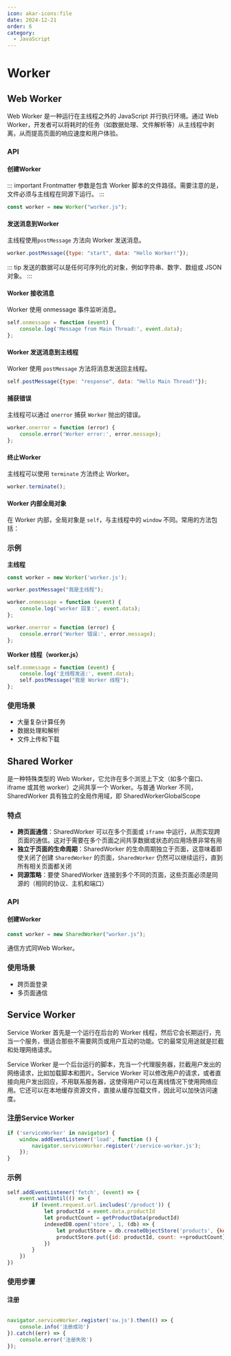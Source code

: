 ```yaml
---
icon: akar-icons:file
date: 2024-12-21
order: 6
category:
  - JavaScript
---
```


# Worker

## Web Worker

Web Worker 是一种运行在主线程之外的 JavaScript 并行执行环境。通过 Web Worker，开发者可以将耗时的任务（如数据处理、文件解析等）从主线程中剥离，从而提高页面的响应速度和用户体验。

### API

#### 创建Worker

::: important Frontmatter
参数是包含 Worker 脚本的文件路径。需要注意的是，文件必须与主线程在同源下运行。
:::

```javascript :no-line-numbers
const worker = new Worker("worker.js");
```

#### 发送消息到Worker

主线程使用`postMessage` 方法向 Worker 发送消息。

```javascript :no-line-numbers
worker.postMessage({type: "start", data: "Hello Worker!"});
```

::: tip
发送的数据可以是任何可序列化的对象，例如字符串、数字、数组或 JSON 对象。
:::

#### Worker 接收消息

Worker 使用 onmessage 事件监听消息。

```javascript :no-line-numbers
self.onmessage = function (event) {
    console.log('Message from Main Thread:', event.data);
};
```

#### Worker 发送消息到主线程

Worker 使用 `postMessage` 方法将消息发送回主线程。

```javascript :no-line-numbers
self.postMessage({type: "response", data: "Hello Main Thread!"});
```

#### 捕获错误

主线程可以通过 `onerror` 捕获 `Worker` 抛出的错误。

```javascript :no-line-numbers
worker.onerror = function (error) {
    console.error('Worker error:', error.message);
};
```

#### 终止Worker

主线程可以使用 `terminate` 方法终止 Worker。

```javascript :no-line-numbers
worker.terminate();
```

#### Worker 内部全局对象

在 Worker 内部，全局对象是 `self`，与主线程中的 `window` 不同。常用的方法包括：

### 示例

**主线程**

```javascript :no-line-numbers
const worker = new Worker('worker.js');

worker.postMessage("我是主线程");

worker.onmessage = function (event) {
    console.log('worker 回复:', event.data);
};

worker.onerror = function (error) {
    console.error('Worker 错误:', error.message);
};
```

**Worker 线程（worker.js）**

```javascript :no-line-numbers
self.onmessage = function (event) {
    console.log('主线程发送:', event.data);
    self.postMessage("我是 Worker 线程");
};
```

### 使用场景

- 大量复杂计算任务
- 数据处理和解析
- 文件上传和下载

## Shared Worker

是一种特殊类型的 Web Worker，它允许在多个浏览上下文（如多个窗口、iframe 或其他 worker）之间共享一个 Worker。与普通 Worker 不同，SharedWorker 具有独立的全局作用域，即 SharedWorkerGlobalScope

### 特点

- **跨页面通信**：SharedWorker 可以在多个页面或 `iframe` 中运行，从而实现跨页面的通信。这对于需要在多个页面之间共享数据或状态的应用场景非常有用
- **独立于页面的生命周期**：SharedWorker 的生命周期独立于页面，这意味着即使关闭了创建 `SharedWorker` 的页面，`SharedWorker` 仍然可以继续运行，直到所有相关页面都关闭
- **同源策略**：要使 SharedWorker 连接到多个不同的页面，这些页面必须是同源的（相同的协议、主机和端口）

### API

#### 创建Worker

```javascript :no-line-numbers
const worker = new SharedWorker("worker.js");
```

通信方式同Web Worker。

### 使用场景

- 跨页面登录
- 多页面通信

## Service Worker

Service Worker 首先是一个运行在后台的 Worker 线程，然后它会长期运行，充当一个服务，很适合那些不需要网页或用户互动的功能。它的最常见用途就是拦截和处理网络请求。

Service Worker 是一个后台运行的脚本，充当一个代理服务器，拦截用户发出的网络请求，比如加载脚本和图片。Service Worker 可以修改用户的请求，或者直接向用户发出回应，不用联系服务器，这使得用户可以在离线情况下使用网络应用。它还可以在本地缓存资源文件，直接从缓存加载文件，因此可以加快访问速度。

### 注册Service Worker

```javascript :no-line-numbers
if ('serviceWorker' in navigator) {
    window.addEventListener('load', function () {
        navigator.serviceWorker.register('/service-worker.js');
    });
}

```

### 示例

```javascript :no-line-numbers
self.addEventListener('fetch', (event) => {
    event.waitUntil(() => {
        if (event.request.url.includes('/product')) {
            let productId = event.data.productId
            let productCount = getProductData(productId)
            indexedDB.open('store', 1, (db) => {
                let productStore = db.createObjectStore('products', {keyPath: 'id'})
                productStore.put({id: productId, count: ++productCount})
            })
        }
    })
})

```

### 使用步骤

#### 注册

```javascript :no-line-numbers

navigator.serviceWorker.register('sw.js').then(() => {
    console.info('注册成功')
}).catch((err) => {
    console.error('注册失败')
});
```
